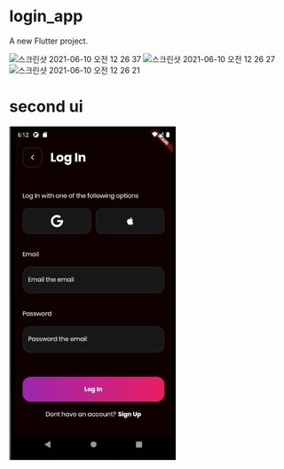 # login_app

A new Flutter project.

<img width="387" alt="스크린샷 2021-06-10 오전 12 26 37" src="https://user-images.githubusercontent.com/68521263/121384261-0fecad80-c983-11eb-8da0-baa72a4e1342.png">
<img width="388" alt="스크린샷 2021-06-10 오전 12 26 27" src="https://user-images.githubusercontent.com/68521263/121384274-11b67100-c983-11eb-9d37-a9dd54d920b6.png">
<img width="381" alt="스크린샷 2021-06-10 오전 12 26 21" src="https://user-images.githubusercontent.com/68521263/121384282-13803480-c983-11eb-8d2a-e0177171f559.png">

# second ui
<img width="300" src="lib/login_second.png"/>